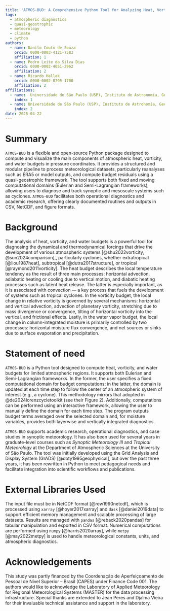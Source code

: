 ```yaml
---
title: 'ATMOS-BUD: A Comprehensive Python Tool for Analyzing Heat, Vorticity and Water Budgets on the Atmosphere'
tags:
  - atmospheric diagnostics
  - quasi-geostrophic
  - meteorology
  - climate
  - python
authors:
  - name: Danilo Couto de Souza
    orcid: 0000-0003-4121-7583
    affiliation: 1
  - name: Pedro Leite da Silva Dias
    orcid: 0000-0002-4051-2962
    affiliation: 2
  - name: Ricardo Hallak
    orcid: 0000-0002-8795-1700
    affiliation: 2
affiliations:
  - name:  Universidade de São Paulo (USP), Instituto de Astronomia, Geofísica e Ciências Atmosféricas (IAG), São Paulo, Brazil & Climate Risk Initiative, IRB(re), Rio de Janeiro, Brazil
    index: 1
  - name: Universidade de São Paulo (USP), Instituto de Astronomia, Geofísica e Ciências Atmosféricas (IAG), São Paulo, Brazil
    index: 2
date: 2025-04-22
---
```


# Summary

`ATMOS-BUD` is a flexible and open-source Python package designed to compute and visualize the main components of atmospheric heat, vorticity, and water budgets in pressure coordinates. It provides a structured and modular pipeline to process meteorological datasets, particularly reanalyses such as ERA5 or model outputs, and compute budget residuals using a quasi-geostrophic framework. The tool supports both fixed and moving computational domains (Eulerian and Semi-Lagrangian frameworks), allowing users to diagnose and track synoptic and mesoscale systems such as cyclones. `ATMOS-BUD` facilitates both operational diagnostics and academic research, offering clearly documented routines and outputs in CSV, NetCDF, and figure formats.


# Background

The analysis of heat, vorticity, and water budgets is a powerful tool for diagnosing the dynamical and thermodynamical forcings that drive the development of various atmospheric systems [@shu2022vorticity, @sun2024comparison],, particularly cyclones, whether extratropical [@liou1987heat], subtropical [@dutra2017structure], or tropical [@raymond2011vorticity]. The heat budget describes the local temperature tendency as the result of three main processes: horizontal advection, adiabatic heating or cooling due to vertical motion, and diabatic heating processes such as latent heat release. The latter is especially important, as it is associated with convection — a key process that fuels the development of systems such as tropical cyclones. In the vorticity budget, the local change in relative vorticity is governed by several mechanisms: horizontal and vertical advection, advection of planetary vorticity, stretching due to mass divergence or convergence, tilting of horizontal vorticity into the vertical, and frictional effects. Lastly, in the water vapor budget, the local change in column-integrated moisture is primarily controlled by two processes: horizontal moisture flux convergence, and net sources or sinks due to surface evaporation and precipitation.

# Statement of need

`ATMOS-BUD` is a Python tool designed to compute heat, vorticity, and water budgets for limited atmospheric regions. It supports both Eulerian and Semi-Lagrangian frameworks. In the former, the user specifies a fixed computational domain for budget computations; in the latter, the domain is updated at each time step to follow the center of an atmospheric system of interest (e.g., a cyclone). This methodology mirrors that adopted in @de2024lorenzcycletoolkit (see their Figure 2). Additionally, computations can be performed using an interactive framework, allowing the user to manually define the domain for each time step. The program outputs budget terms averaged over the selected domain and, for moisture variables, provides both layerwise and vertically integrated diagnostics.

`ATMOS-BUD` supports academic research, operational diagnostics, and case studies in synoptic meteorology. It has also been used for several years in graduate-level courses such as *Synoptic Meteorology III* and *Tropical Meteorology* at the Department of Atmospheric Sciences at the University of São Paulo. The tool was initially developed using the Grid Analysis and Display System (GrADS) [@doty1995geophysical], but over the past three years, it has been rewritten in Python to meet pedagogical needs and facilitate integration into scientific workflows and publications.

# External Libraries Used

The input file must be in NetCDF format [@rew1990netcdf], which is processed using `xarray` [@hoyer2017xarray] and `dask` [@daniel2019data] to support efficient memory management and scalable processing of large datasets. Results are managed with `pandas` [@reback2020pandas] for tabular manipulation and exported in CSV format. Numerical computations are performed using `numpy` [@harris2020array], while `metpy` [@may2022metpy] is used to handle meteorological constants, units, and atmospheric diagnostics.


# Acknowledgements

This study was partly financed by the Coordenação de Aperfeiçoamento de Pessoal de Nível Superior – Brasil (CAPES) under Finance Code 001. The authors would like to acknowledge the Laboratory of Applied Meteorology for Regional Meteorological Systems (MASTER) for the data processing infrastructure. Special thanks are extended to Jean Peres and Djalma Vieira for their invaluable technical assistance and support in the laboratory.